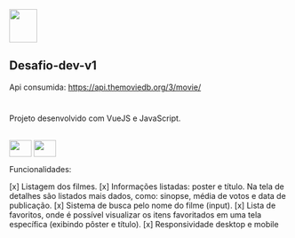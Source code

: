 <img height="60" width="50" src="https://www.themoviedb.org/assets/2/v4/logos/v2/blue_square_1-5bdc75aaebeb75dc7ae79426ddd9be3b2be1e342510f8202baf6bffa71d7f5c4.svg" />

## Desafio-dev-v1
Api consumida: https://api.themoviedb.org/3/movie/
 #
Projeto desenvolvido com VueJS e JavaScript. 
<div style="display: inline-block"><br>
  <img align="center" height="30" width="40" src="https://cdn.jsdelivr.net/gh/devicons/devicon/icons/javascript/javascript-original.svg" />
  <img align="center" height="30" width="40" src="https://cdn.jsdelivr.net/gh/devicons/devicon/icons/vuejs/vuejs-original-wordmark.svg" />
</div>
<br>

Funcionalidades:

 [x] Listagem dos filmes.
 [x] Informações listadas: poster e  título. Na tela de detalhes são listados mais dados, como:  sinopse, média de votos e data de publicação.
 [x] Sistema de busca pelo nome do filme (input).
 [x] Lista de favoritos, onde é possível visualizar os itens favoritados em uma tela específica (exibindo pôster e título).
 [x] Responsividade desktop e mobile
